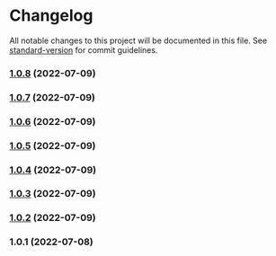 # Changelog

All notable changes to this project will be documented in this file. See [standard-version](https://github.com/conventional-changelog/standard-version) for commit guidelines.

### [1.0.8](https://github.com/chtew/hackathon-digiweek-wob/compare/v1.0.7...v1.0.8) (2022-07-09)

### [1.0.7](https://github.com/chtew/hackathon-digiweek-wob/compare/v1.0.6...v1.0.7) (2022-07-09)

### [1.0.6](https://github.com/chtew/hackathon-digiweek-wob/compare/v1.0.5...v1.0.6) (2022-07-09)

### [1.0.5](https://github.com/chtew/hackathon-digiweek-wob/compare/v1.0.4...v1.0.5) (2022-07-09)

### [1.0.4](https://github.com/chtew/hackathon-digiweek-wob/compare/v1.0.3...v1.0.4) (2022-07-09)

### [1.0.3](https://github.com/chtew/hackathon-digiweek-wob/compare/v1.0.2...v1.0.3) (2022-07-09)

### [1.0.2](https://github.com/chtew/hackathon-digiweek-wob/compare/v1.0.1...v1.0.2) (2022-07-09)

### 1.0.1 (2022-07-08)
